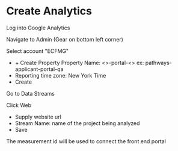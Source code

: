 # Create Analytics

Log into Google Analytics&#x20;

Navigate to Admin (Gear on bottom left corner)&#x20;

Select account "ECFMG"

* \+ Create Property Property Name: <>-portal-<> ex: pathways-applicant-portal-qa&#x20;
* Reporting time zone: New York Time&#x20;
* Create

Go to Data Streams&#x20;

Click Web&#x20;

* Supply website url&#x20;
* Stream Name: name of the project being analyzed&#x20;
* Save

The measurement id will be used to connect the front end portal
